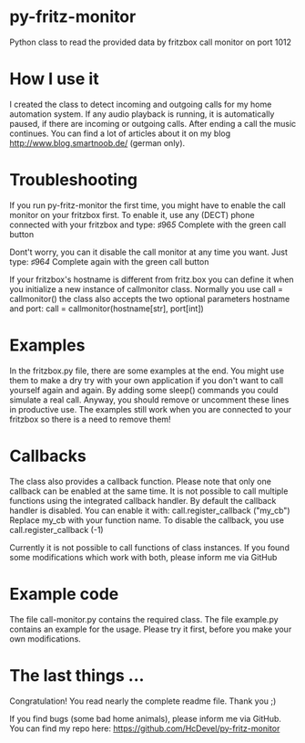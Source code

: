 py-fritz-monitor
================

Python class to read the provided data by fritzbox call monitor on port 1012

How I use it
================
I created the class to detect incoming and outgoing calls for my home automation system. If any audio playback is running, it is automatically paused, if there are incoming or outgoing calls. After ending a call the music continues. You can find a lot of articles about it on my blog http://www.blog.smartnoob.de/ (german only).

Troubleshooting
================
If you run py-fritz-monitor the first time, you might have to enable the call monitor on your fritzbox first. To enable it, use any (DECT) phone connected with your fritzbox and type:
♯96*5*
Complete with the green call button

Dont't worry, you can it disable the call monitor at any time you want. Just type:
♯96*4*
Complete again with the green call button

If your fritzbox's hostname is different from fritz.box you can define it when you initialize a new instance of callmonitor class. Normally you use
call = callmonitor()
the class also accepts the two optional parameters hostname and port:
call = callmonitor(hostname[str], port[int])

Examples
================
In the fritzbox.py file, there are some examples at the end. You might use them to make a dry try with your own application if you don't want to call yourself again and again. By adding some sleep() commands you could simulate a real call. Anyway, you should remove or uncomment these lines in productive use.
The examples still work when you are connected to your fritzbox so there is a need to remove them!

Callbacks
================
The class also provides a callback function. Please note that only one callback can be enabled at the same time. It is not possible to call multiple functions using the integrated callback handler. By default the callback handler is disabled. You can enable it with:
call.register_callback ("my_cb")
Replace my_cb with your function name. To disable the callback, you use
call.register_callback (-1)

Currently it is not possible to call functions of class instances. If you found some modifications which work with both, please inform me via GitHub

Example code
================
The file call-monitor.py contains the required class. The file example.py contains an example for the usage. Please try it first, before you make your own modifications.

The last things ...
================
Congratulation! You read nearly the complete readme file. Thank you ;)

If you find bugs (some bad home animals), please inform me via GitHub. You can find my repo here: https://github.com/HcDevel/py-fritz-monitor